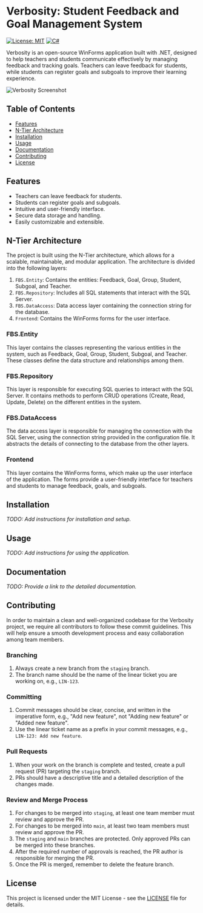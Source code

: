 # Verbosity: Student Feedback and Goal Management System

[![License: MIT](https://img.shields.io/badge/License-MIT-green.svg)](https://opensource.org/licenses/MIT)
[![C#](https://img.shields.io/badge/C%23-WinForms-brightgreen)](https://docs.microsoft.com/en-us/dotnet/csharp/)

Verbosity is an open-source WinForms application built with .NET, designed to help teachers and students communicate effectively by managing feedback and tracking goals. Teachers can leave feedback for students, while students can register goals and subgoals to improve their learning experience.

![Verbosity Screenshot](./screenshot.png)

## Table of Contents

- [Features](#features)
- [N-Tier Architecture](#n-tier-architecture)
- [Installation](#installation)
- [Usage](#usage)
- [Documentation](#documentation)
- [Contributing](#contributing)
- [License](#license)

## Features

- Teachers can leave feedback for students.
- Students can register goals and subgoals.
- Intuitive and user-friendly interface.
- Secure data storage and handling.
- Easily customizable and extensible.

## N-Tier Architecture

The project is built using the N-Tier architecture, which allows for a scalable, maintainable, and modular application. The architecture is divided into the following layers:

1. `FBS.Entity`: Contains the entities: Feedback, Goal, Group, Student, Subgoal, and Teacher.
2. `FBS.Repository`: Includes all SQL statements that interact with the SQL Server.
3. `FBS.DataAccess`: Data access layer containing the connection string for the database.
4. `Frontend`: Contains the WinForms forms for the user interface.

### FBS.Entity

This layer contains the classes representing the various entities in the system, such as Feedback, Goal, Group, Student, Subgoal, and Teacher. These classes define the data structure and relationships among them.

### FBS.Repository

This layer is responsible for executing SQL queries to interact with the SQL Server. It contains methods to perform CRUD operations (Create, Read, Update, Delete) on the different entities in the system.

### FBS.DataAccess

The data access layer is responsible for managing the connection with the SQL Server, using the connection string provided in the configuration file. It abstracts the details of connecting to the database from the other layers.

### Frontend

This layer contains the WinForms forms, which make up the user interface of the application. The forms provide a user-friendly interface for teachers and students to manage feedback, goals, and subgoals.

## Installation

_TODO: Add instructions for installation and setup._

## Usage

_TODO: Add instructions for using the application._

## Documentation

_TODO: Provide a link to the detailed documentation._

## Contributing

In order to maintain a clean and well-organized codebase for the Verbosity project, we require all contributors to follow these commit guidelines. This will help ensure a smooth development process and easy collaboration among team members.

### Branching

1. Always create a new branch from the `staging` branch.
2. The branch name should be the name of the linear ticket you are working on, e.g., `LIN-123`.

### Committing

1. Commit messages should be clear, concise, and written in the imperative form, e.g., "Add new feature", not "Adding new feature" or "Added new feature".
2. Use the linear ticket name as a prefix in your commit messages, e.g., `LIN-123: Add new feature`.

### Pull Requests

1. When your work on the branch is complete and tested, create a pull request (PR) targeting the `staging` branch.
2. PRs should have a descriptive title and a detailed description of the changes made.

### Review and Merge Process

1. For changes to be merged into `staging`, at least one team member must review and approve the PR.
2. For changes to be merged into `main`, at least two team members must review and approve the PR.
3. The `staging` and `main` branches are protected. Only approved PRs can be merged into these branches.
4. After the required number of approvals is reached, the PR author is responsible for merging the PR.
5. Once the PR is merged, remember to delete the feature branch.


## License

This project is licensed under the MIT License - see the [LICENSE](LICENSE) file for details.
